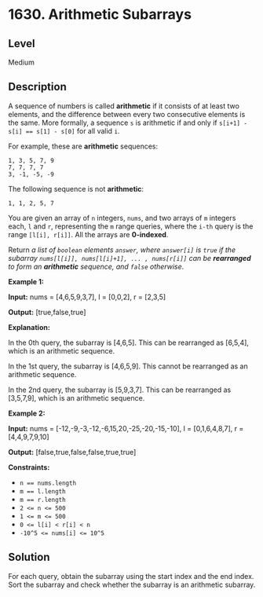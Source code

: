 # 1630. Arithmetic Subarrays
## Level
Medium

## Description
A sequence of numbers is called **arithmetic** if it consists of at least two elements, and the difference between every two consecutive elements is the same. More formally, a sequence `s` is arithmetic if and only if `s[i+1] - s[i] == s[1] - s[0]` for all valid `i`.

For example, these are **arithmetic** sequences:
```
1, 3, 5, 7, 9
7, 7, 7, 7
3, -1, -5, -9
```
The following sequence is not **arithmetic**:
```
1, 1, 2, 5, 7
```
You are given an array of `n` integers, `nums`, and two arrays of `m` integers each, `l` and `r`, representing the `m` range queries, where the `i-th` query is the range `[l[i], r[i]]`. All the arrays are **0-indexed**.

Return *a list of `boolean` elements `answer`, where `answer[i]` is `true` if the subarray `nums[l[i]], nums[l[i]+1], ... , nums[r[i]]` can be **rearranged** to form an **arithmetic** sequence, and `false` otherwise*.

**Example 1:**

**Input:** nums = [4,6,5,9,3,7], l = [0,0,2], r = [2,3,5]

**Output:** [true,false,true]

**Explanation:**

In the 0th query, the subarray is [4,6,5]. This can be rearranged as [6,5,4], which is an arithmetic sequence.

In the 1st query, the subarray is [4,6,5,9]. This cannot be rearranged as an arithmetic sequence.

In the 2nd query, the subarray is [5,9,3,7]. This can be rearranged as [3,5,7,9], which is an arithmetic sequence.

**Example 2:**

**Input:** nums = [-12,-9,-3,-12,-6,15,20,-25,-20,-15,-10], l = [0,1,6,4,8,7], r = [4,4,9,7,9,10]

**Output:** [false,true,false,false,true,true]

**Constraints:**

* `n == nums.length`
* `m == l.length`
* `m == r.length`
* `2 <= n <= 500`
* `1 <= m <= 500`
* `0 <= l[i] < r[i] < n`
* `-10^5 <= nums[i] <= 10^5`

## Solution
For each query, obtain the subarray using the start index and the end index. Sort the subarray and check whether the subarray is an arithmetic subarray.
